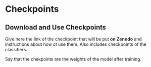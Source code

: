 
# Checkpoints  

## Download and Use Checkpoints

Give here the link of the checkpoint that will be put **on Zenodo** and instructions about how ot use them. 
Also includes checkpoints of the classifiers. 

Say that the chekpoints are the weights of the model after training. 

